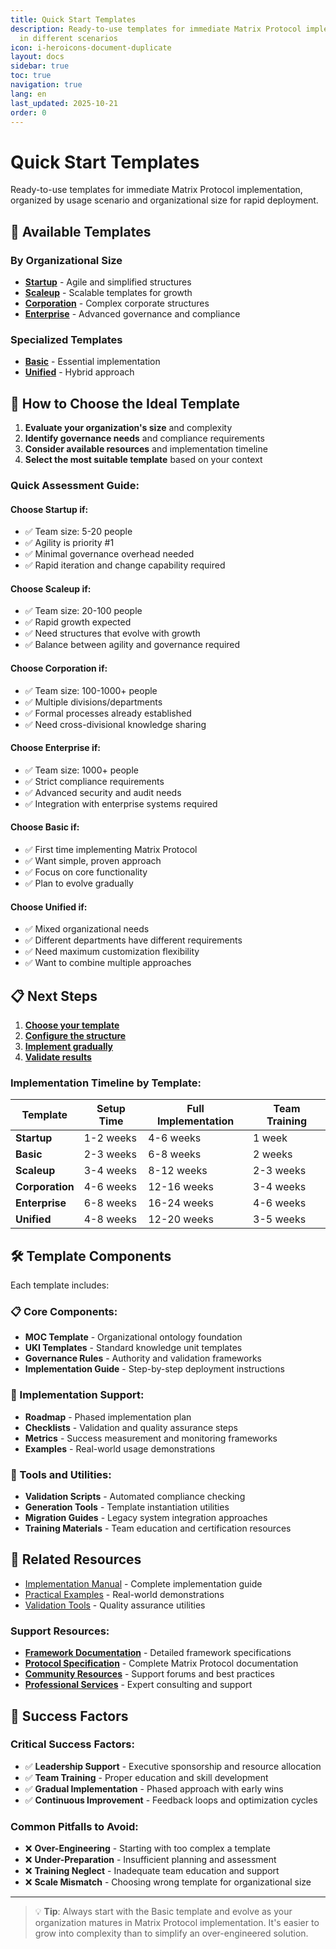 ```yaml
---
title: Quick Start Templates
description: Ready-to-use templates for immediate Matrix Protocol implementation
  in different scenarios
icon: i-heroicons-document-duplicate
layout: docs
sidebar: true
toc: true
navigation: true
lang: en
last_updated: 2025-10-21
order: 0
---
```

# Quick Start Templates

Ready-to-use templates for immediate Matrix Protocol implementation, organized by usage scenario and organizational size for rapid deployment.

## 🚀 Available Templates

### By Organizational Size
- **[Startup](../../manual/templates/startup)** - Agile and simplified structures
- **[Scaleup](../../manual/templates/scaleup)** - Scalable templates for growth
- **[Corporation](../../manual/templates/corporation)** - Complex corporate structures
- **[Enterprise](../../manual/templates/enterprise)** - Advanced governance and compliance

### Specialized Templates
- **[Basic](../../manual/templates/basic)** - Essential implementation
- **[Unified](../../manual/templates/unified)** - Hybrid approach

## 🎯 How to Choose the Ideal Template

1. **Evaluate your organization's size** and complexity
2. **Identify governance needs** and compliance requirements
3. **Consider available resources** and implementation timeline
4. **Select the most suitable template** based on your context

### Quick Assessment Guide:

#### Choose **Startup** if:
- ✅ Team size: 5-20 people
- ✅ Agility is priority #1
- ✅ Minimal governance overhead needed
- ✅ Rapid iteration and change capability required

#### Choose **Scaleup** if:
- ✅ Team size: 20-100 people
- ✅ Rapid growth expected
- ✅ Need structures that evolve with growth
- ✅ Balance between agility and governance required

#### Choose **Corporation** if:
- ✅ Team size: 100-1000+ people
- ✅ Multiple divisions/departments
- ✅ Formal processes already established
- ✅ Need cross-divisional knowledge sharing

#### Choose **Enterprise** if:
- ✅ Team size: 1000+ people
- ✅ Strict compliance requirements
- ✅ Advanced security and audit needs
- ✅ Integration with enterprise systems required

#### Choose **Basic** if:
- ✅ First time implementing Matrix Protocol
- ✅ Want simple, proven approach
- ✅ Focus on core functionality
- ✅ Plan to evolve gradually

#### Choose **Unified** if:
- ✅ Mixed organizational needs
- ✅ Different departments have different requirements
- ✅ Need maximum customization flexibility
- ✅ Want to combine multiple approaches

## 📋 Next Steps

1. **[Choose your template](../../manual/templates)**
2. **[Configure the structure](../../manual)**
3. **[Implement gradually](../../implementation)**
4. **[Validate results](../../manual/tools)**

### Implementation Timeline by Template:

| Template | Setup Time | Full Implementation | Team Training |
|----------|------------|-------------------|---------------|
| **Startup** | 1-2 weeks | 4-6 weeks | 1 week |
| **Basic** | 2-3 weeks | 6-8 weeks | 2 weeks |
| **Scaleup** | 3-4 weeks | 8-12 weeks | 2-3 weeks |
| **Corporation** | 4-6 weeks | 12-16 weeks | 3-4 weeks |
| **Enterprise** | 6-8 weeks | 16-24 weeks | 4-6 weeks |
| **Unified** | 4-8 weeks | 12-20 weeks | 3-5 weeks |

## 🛠️ Template Components

Each template includes:

### 📋 Core Components:
- **MOC Template** - Organizational ontology foundation
- **UKI Templates** - Standard knowledge unit templates
- **Governance Rules** - Authority and validation frameworks
- **Implementation Guide** - Step-by-step deployment instructions

### 🚀 Implementation Support:
- **Roadmap** - Phased implementation plan
- **Checklists** - Validation and quality assurance steps
- **Metrics** - Success measurement and monitoring frameworks
- **Examples** - Real-world usage demonstrations

### 🔧 Tools and Utilities:
- **Validation Scripts** - Automated compliance checking
- **Generation Tools** - Template instantiation utilities
- **Migration Guides** - Legacy system integration approaches
- **Training Materials** - Team education and certification resources

## 📖 Related Resources

- [Implementation Manual](../../manual) - Complete implementation guide
- [Practical Examples](../../examples) - Real-world demonstrations
- [Validation Tools](../../manual/tools) - Quality assurance utilities

### Support Resources:
- **[Framework Documentation](../../frameworks)** - Detailed framework specifications
- **[Protocol Specification](../../protocol)** - Complete Matrix Protocol documentation
- **[Community Resources](../../community)** - Support forums and best practices
- **[Professional Services](../../professional)** - Expert consulting and support

## 🎯 Success Factors

### Critical Success Factors:
- ✅ **Leadership Support** - Executive sponsorship and resource allocation
- ✅ **Team Training** - Proper education and skill development
- ✅ **Gradual Implementation** - Phased approach with early wins
- ✅ **Continuous Improvement** - Feedback loops and optimization cycles

### Common Pitfalls to Avoid:
- ❌ **Over-Engineering** - Starting with too complex a template
- ❌ **Under-Preparation** - Insufficient planning and assessment
- ❌ **Training Neglect** - Inadequate team education and support
- ❌ **Scale Mismatch** - Choosing wrong template for organizational size

---

> 💡 **Tip**: Always start with the Basic template and evolve as your organization matures in Matrix Protocol implementation. It's easier to grow into complexity than to simplify an over-engineered solution.